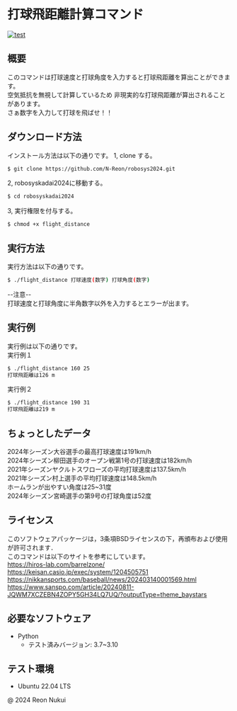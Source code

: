 # 打球飛距離計算コマンド
[![test](https://github.com/N-Reon/robosys2024/actions/workflows/test.yml/badge.svg?branch=main)](https://github.com/N-Reon/robosys2024/actions/workflows/test.yml)

## 概要
このコマンドは打球速度と打球角度を入力すると打球飛距離を算出ことができます。  
空気抵抗を無視して計算しているため  非現実的な打球飛距離が算出されることがあります。  
さぁ数字を入力して打球を飛ばせ！！

## ダウンロード方法
インストール方法は以下の通りです。
1, clone する。
```bash
$ git clone https://github.com/N-Reon/robosys2024.git
```
2, robosyskadai2024に移動する。
```bash
$ cd robosyskadai2024
```
3, 実行権限を付与する。
```bash
$ chmod +x flight_distance
```

## 実行方法
実行方法は以下の通りです。  
```bash
$ ./flight_distance 打球速度(数字) 打球角度(数字)  
```
--注意--  
打球速度と打球角度に半角数字以外を入力するとエラーが出ます。

## 実行例
実行例は以下の通りです。  
実行例１    
```bash
$ ./flight_distance 160 25  
打球飛距離は126 m
```
実行例２  
```bash
$ ./flight_distance 190 31  
打球飛距離は219 m
```

## ちょっとしたデータ
2024年シーズン大谷選手の最高打球速度は191km/h  
2024年シーズン柳田選手のオープン戦第1号の打球速度は182km/h  
2021年シーズンヤクルトスワローズの平均打球速度は137.5km/h  
2021年シーズン村上選手の平均打球速度は148.5km/h  
ホームランが出やすい角度は25~31度  
2024年シーズン宮崎選手の第9号の打球角度は52度  

## ライセンス
このソフトウェアパッケージは，3条項BSDライセンスの下，再頒布および使用が許可されます．  
このコマンドは以下のサイトを参考にしています。  
https://hiros-lab.com/barrelzone/  
https://keisan.casio.jp/exec/system/1204505751  
https://nikkansports.com/baseball/news/202403140001569.html  
https://www.sanspo.com/article/20240811-JQWM7XCZEBN4ZOPY5GH34LQ7UQ/?outputType=theme_baystars  
## 必要なソフトウェア
- Python
  - テスト済みバージョン: 3.7~3.10

## テスト環境
- Ubuntu 22.04 LTS

@ 2024 Reon Nukui

